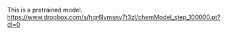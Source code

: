 This is a pretrained model.
https://www.dropbox.com/s/hqr6lvmsny7t3zl/chemModel_step_100000.pt?dl=0
